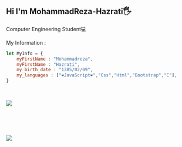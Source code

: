 ## Hi I'm MohammadReza-Hazrati🖐
Computer Engineering Student💻

My Information : 
```JavaScript
let MyInfo = {
    myFirstName : "Mohammadreza",
    myFirstName : "Hazrati",
    my_birth_date : "1385/02/09",
    my_languages : ["❤JavaScript❤","Css","Html","Bootstrap","C"],
}
```
<br>

![](https://img.shields.io/github/commit-activity/m/SIR-MRH2006/std-grade-system-c)

<br><br><br>

![](https://github-readme-stats.vercel.app/api?username=SIR-MRH2006&show_icons=true&theme=dark)
